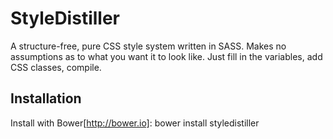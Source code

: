 # StyleDistiller
A structure-free, pure CSS style system written in SASS. Makes no assumptions as to what you want it to look like. Just fill in the variables, add CSS classes, compile.

## Installation
Install with Bower[http://bower.io]:
    bower install styledistiller
